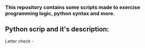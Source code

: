 ### This repository contains some scripts made to exercise programming logic, python syntax and more.

## Python scrip and it's description:
Letter check - 
